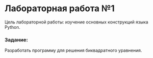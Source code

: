 # Лабораторная работа №1
Цель лабораторной работы: изучение основных конструкций языка Python.
### Задание:
Разработать программу для решения биквадратного уравнения.
